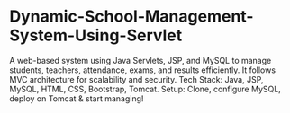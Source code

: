 # Dynamic-School-Management-System-Using-Servlet
A web-based system using Java Servlets, JSP, and MySQL to manage students, teachers, attendance, exams, and results efficiently. It follows MVC architecture for scalability and security. Tech Stack: Java, JSP, MySQL, HTML, CSS, Bootstrap, Tomcat.  Setup: Clone, configure MySQL, deploy on Tomcat &amp; start managing! 
